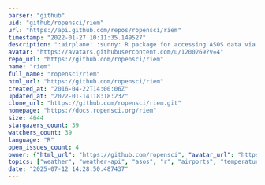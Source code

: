 ```yaml
---
parser: "github"
uid: "github/ropensci/riem"
url: "https://api.github.com/repos/ropensci/riem"
timestamp: "2022-01-27 10:11:35.149527"
description: ":airplane: :sunny: R package for accessing ASOS data via the Iowa Environment Mesonet :cloud: :airplane:"
avatar: "https://avatars.githubusercontent.com/u/1200269?v=4"
repo_url: "https://github.com/ropensci/riem"
name: "riem"
full_name: "ropensci/riem"
html_url: "https://github.com/ropensci/riem"
created_at: "2016-04-22T14:00:06Z"
updated_at: "2022-01-14T18:18:23Z"
clone_url: "https://github.com/ropensci/riem.git"
homepage: "https://docs.ropensci.org/riem"
size: 4644
stargazers_count: 39
watchers_count: 39
language: "R"
open_issues_count: 4
owner: {"html_url": "https://github.com/ropensci", "avatar_url": "https://avatars.githubusercontent.com/u/1200269?v=4", "login": "ropensci", "type": "Organization"}
topics: ["weather", "weather-api", "asos", "r", "airports", "temperature", "metar", "rstats", "iowa-environment-mesonet", "r-package", "peer-reviewed", "data-access"]
date: "2025-07-12 14:28:50.487437"
---
```

